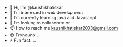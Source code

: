 - 👋 Hi, I’m @kaushikhatiskar
- 👀 I’m interested in web
  development 
- 🌱 I’m currently learning java and Javascript 
- 💞️ I’m looking to collaborate on ...
- 📫 How to reach me kaushikhatiskar2003@gmail.com
- 😄 Pronouns: ...
- ⚡ Fun fact: ...

<!---
kaushikhatiskar/kaushikhatiskar is a ✨ special ✨ repository because its `README.md` (this file) appears on your GitHub profile.
You can click the Preview link to take a look at your changes.
--->
